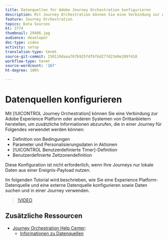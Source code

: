 ```yaml
---
title: Datenquellen für Adobe Journey Orchestration konfigurieren
description: Mit Journey Orchestration können Sie eine Verbindung zur Adobe Experience Platform oder anderen Systemen von Drittanbietern herstellen, um zusätzliche Informationen abzurufen. In diesem Tutorial wird beschrieben, wie Sie eine Experience Platform-Datenquelle und eine externe Datenquelle konfigurieren, Daten suchen und in einer Journey verwenden.
feature: Journey Orchestration
topics: Data Sources
kt: 2774
thumbnail: 29406.jpg
audience: developer
doc-type: video
activity: setup
translation-type: tm+mt
source-git-commit: 150119daaa767b925fdfbf6d277d2340e209f418
workflow-type: tm+mt
source-wordcount: '167'
ht-degree: 100%

---
```



# Datenquellen konfigurieren

Mit [!UICONTROL Journey Orchestration] können Sie eine Verbindung zur Adobe Experience Platform oder anderen Systemen von Drittanbietern herstellen, um zusätzliche Informationen abzurufen, die in einer Journey für Folgendes verwendet werden können:

* Definition von Bedingungen
* Parameter und Personalisierungsdaten in Aktionen
* [!UICONTROL Benutzerdefinierte Timer]-Definition
* Benutzerdefinierte Zeitzonendefinition

Diese Konfiguration ist nicht erforderlich, wenn Ihre Journeys nur lokale Daten aus einer Ereignis-Payload nutzen.

Im folgenden Tutorial wird beschrieben, wie Sie eine Experience Platform-Datenquelle und eine externe Datenquelle konfigurieren sowie Daten suchen und in einer Journey verwenden.

>[!VIDEO](https://video.tv.adobe.com/v/29406?quality=12)

## Zusätzliche Ressourcen

* [Journey Orchestration Help Center](https://docs.adobe.com/content/help/de-DE/journeys/using/journey-orchestration-home.html):
   * [Informationen zu Datenquellen](https://docs.adobe.com/content/help/de-DE/journeys/using/data-source-journeys/about-data-sources.html)
